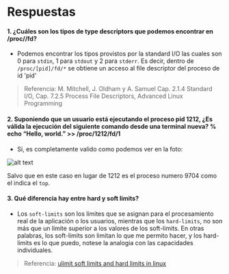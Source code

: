 # Respuestas

#### 1. ¿Cuáles son los tipos de type descriptors que podemos encontrar en /proc//fd?
* Podemos encontrar los tipos provistos por la standard I/O las cuales son 0 para `stdin`, 1 para `stdout` y 2 para `stderr`. Es decir, dentro de `/proc/[pid]/fd/*` se obtiene un acceso al file descriptor del proceso de id 'pid'

> Referencia: M. Mitchell, J. Oldham y A. Samuel Cap. 2.1.4 Standard I/O, Cap. 7.2.5 Process File 
> Descriptors, Advanced Linux Programming

#### 2. Suponiendo que un usuario está ejecutando el proceso pid 1212, ¿Es válida la ejecución del siguiente comando desde una terminal nueva? % echo “Hello, world.” >> /proc/1212/fd/1
* Si, es completamente valido como podemos ver en la foto:

![alt text](https://github.com/ICOMP-UNC/soi---2021---laboratorio-3-Fran-cio/blob/main/pic.jpeg "Foto 1")

Salvo que en este caso en lugar de 1212 es el proceso numero 9704 como el indica el `top`.

#### 3. Qué diferencia hay entre hard y soft limits?
* Los `soft-limits` son los límites que se asignan para el procesamiento real de la aplicación o los usuarios, mientras que los `hard-limits`, no son más que un límite superior a los valores de los soft-limits. En otras palabras, los soft-limits son limitan lo que me permito hacer, y los hard-limits es lo que puedo, notese la analogia con las capacidades individuales.

> Referencia: [ulimit soft limits and hard limits in linux](https://www.geeksforgeeks.org/ulimit-soft-limits-and-hard-limits-in-linux/)



